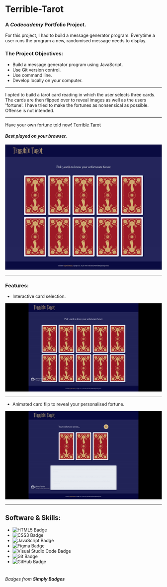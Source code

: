 # **Terrible-Tarot**
### **A *Codecademy* Portfolio Project.**

For this project, I had to build a message generator program. Everytime a user runs the program a new, randomised message needs to display.

### The Project Objectives:
* Build a message generator program using JavaScript.
* Use Git version control.
* Use command line.
* Develop locally on your computer.

---
I opted to build a tarot card reading in which the user selects three cards. The cards are then flipped over to reveal images as well as the users 'fortune'. I have tried to make the fortunes as nonsensical as possible. Offense is not intended.

---
Have your own fortune told now! [Terrible Tarot]()
#### *Best played on your browser.*

![Game Screen Shot](./images/gameshot01.jpg)

---
### Features:
* Interactive card selection.

![selection gif](./images/selectionGif.gif)

---

* Animated card flip to reveal your personalised fortune.

![flip card gif](./images/cardFlipGif.gif)


---
## Software & Skills:

* ![HTML5 Badge](https://img.shields.io/badge/HTML5-E34F26?logo=html5&logoColor=fff&style=flat)
* ![CSS3 Badge](https://img.shields.io/badge/CSS3-1572B6?logo=css3&logoColor=fff&style=flat)
* ![JavaScript Badge](https://img.shields.io/badge/JavaScript-F7DF1E?logo=javascript&logoColor=000&style=flat)
* ![Figma Badge](https://img.shields.io/badge/Figma-F24E1E?logo=figma&logoColor=fff&style=flat)
* ![Visual Studio Code Badge](https://img.shields.io/badge/Visual%20Studio%20Code-007ACC?logo=visualstudiocode&logoColor=fff&style=flat)
* ![Git Badge](https://img.shields.io/badge/Git-F05032?logo=git&logoColor=fff&style=flat)
* ![GitHub Badge](https://img.shields.io/badge/GitHub-181717?logo=github&logoColor=fff&style=flat)


#



###### Badges from **Simply Badges** 
